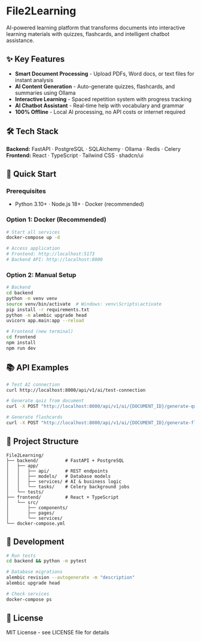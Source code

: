 # File2Learning

AI-powered learning platform that transforms documents into interactive learning materials with quizzes, flashcards, and intelligent chatbot assistance.

## ✨ Key Features

- **Smart Document Processing** - Upload PDFs, Word docs, or text files for instant analysis
- **AI Content Generation** - Auto-generate quizzes, flashcards, and summaries using Ollama
- **Interactive Learning** - Spaced repetition system with progress tracking
- **AI Chatbot Assistant** - Real-time help with vocabulary and grammar
- **100% Offline** - Local AI processing, no API costs or internet required

## 🛠️ Tech Stack

**Backend:** FastAPI · PostgreSQL · SQLAlchemy · Ollama · Redis · Celery  
**Frontend:** React · TypeScript · Tailwind CSS · shadcn/ui

## 🚀 Quick Start

### Prerequisites
- Python 3.10+ · Node.js 18+ · Docker (recommended)

### Option 1: Docker (Recommended)
```bash
# Start all services
docker-compose up -d

# Access application
# Frontend: http://localhost:5173
# Backend API: http://localhost:8000
```

### Option 2: Manual Setup
```bash
# Backend
cd backend
python -m venv venv
source venv/bin/activate  # Windows: venv\Scripts\activate
pip install -r requirements.txt
python -m alembic upgrade head
uvicorn app.main:app --reload

# Frontend (new terminal)
cd frontend
npm install
npm run dev
```

## 📚 API Examples

```bash
# Test AI connection
curl http://localhost:8000/api/v1/ai/test-connection

# Generate quiz from document
curl -X POST "http://localhost:8000/api/v1/ai/{DOCUMENT_ID}/generate-quiz?num_questions=5"

# Generate flashcards
curl -X POST "http://localhost:8000/api/v1/ai/{DOCUMENT_ID}/generate-flashcards?num_cards=10"
```

## 📁 Project Structure

```
File2Learning/
├── backend/          # FastAPI + PostgreSQL
│   ├── app/
│   │   ├── api/      # REST endpoints
│   │   ├── models/   # Database models
│   │   ├── services/ # AI & business logic
│   │   └── tasks/    # Celery background jobs
│   └── tests/
├── frontend/         # React + TypeScript
│   └── src/
│       ├── components/
│       ├── pages/
│       └── services/
└── docker-compose.yml
```

## 🔧 Development

```bash
# Run tests
cd backend && python -m pytest

# Database migrations
alembic revision --autogenerate -m "description"
alembic upgrade head

# Check services
docker-compose ps
```

## 📄 License

MIT License - see LICENSE file for details
